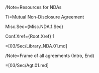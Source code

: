/Note=Resources for NDAs

Ti=Mutual Non-Disclosure Agreement

Misc.Sec={Misc.NDA.1.Sec}  

Conf.Xref={Root.Xref} 1

=[03/Sec/Library_NDA.01.md]


/Note=Frame of all agreements (Intro, End)

=[03/Sec/Agt.01.md]